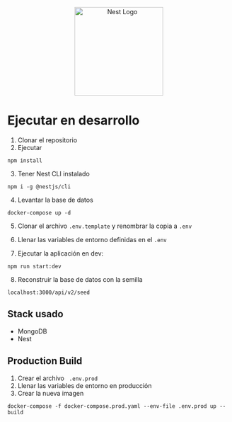 <p align="center">
  <a href="http://nestjs.com/" target="blank"><img src="https://nestjs.com/img/logo-small.svg" width="200" alt="Nest Logo" /></a>
</p>

# Ejecutar en desarrollo
1. Clonar el repositorio
2. Ejecutar 
```
npm install
```
3. Tener Nest CLI instalado
```
npm i -g @nestjs/cli
```

4. Levantar la base de datos
```
docker-compose up -d
```
5. Clonar el archivo 
```.env.template``` y renombrar la copia a ```.env```

6. Llenar las variables de entorno definidas en el ```.env```

7. Ejecutar la aplicación en dev:
```
npm run start:dev
```

8. Reconstruir la base de datos con la semilla
````
localhost:3000/api/v2/seed
````
## Stack usado
* MongoDB
* Nest

## Production Build
1. Crear el archivo ``` .env.prod```
2. Llenar las variables de entorno en producción
3. Crear la nueva imagen
```
docker-compose -f docker-compose.prod.yaml --env-file .env.prod up --build
```
